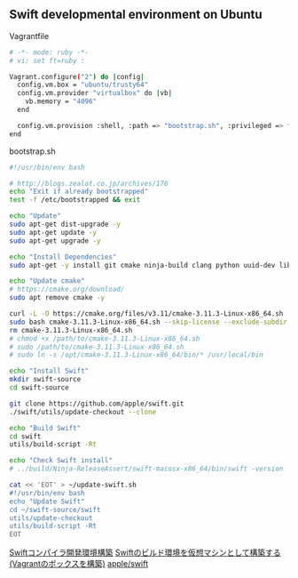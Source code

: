 ## Swift developmental environment on Ubuntu

Vagrantfile

```sh
# -*- mode: ruby -*-
# vi: set ft=ruby :

Vagrant.configure("2") do |config|
  config.vm.box = "ubuntu/trusty64"
  config.vm.provider "virtualbox" do |vb|
    vb.memory = "4096"
  end

  config.vm.provision :shell, :path => "bootstrap.sh", :privileged => false
end
```

bootstrap.sh

```sh
#!/usr/bin/env bash

# http://blogs.zealot.co.jp/archives/176
echo "Exit if already bootstrapped"
test -f /etc/bootstrapped && exit

echo "Update"
sudo apt-get dist-upgrade -y
sudo apt-get update -y
sudo apt-get upgrade -y

echo "Install Dependencies"
sudo apt-get -y install git cmake ninja-build clang python uuid-dev libicu-dev icu-devtools libbsd-dev libedit-dev libxml2-dev libsqlite3-dev swig libpython-dev libncurses5-dev pkg-config libblocksruntime-dev libcurl4-openssl-dev systemtap-sdt-dev tzdata rsync

echo "Update cmake"
# https://cmake.org/download/
sudo apt remove cmake -y

curl -L -O https://cmake.org/files/v3.11/cmake-3.11.3-Linux-x86_64.sh
sudo bash cmake-3.11.3-Linux-x86_64.sh --skip-license --exclude-subdir --prefix=/usr/local/bin
rm cmake-3.11.3-Linux-x86_64.sh
# chmod +x /path/to/cmake-3.11.3-Linux-x86_64.sh
# sudo /path/to/cmake-3.11.3-Linux-x86_64.sh
# sudo ln -s /opt/cmake-3.11.3-Linux-x86_64/bin/* /usr/local/bin

echo "Install Swift"
mkdir swift-source
cd swift-source

git clone https://github.com/apple/swift.git
./swift/utils/update-checkout --clone

echo "Build Swift"
cd swift
utils/build-script -Rt

echo "Check Swift install"
# ../build/Ninja-ReleaseAssert/swift-macosx-x86_64/bin/swift -version

cat << 'EOT' > ~/update-swift.sh
#!/usr/bin/env bash
echo "Update Swift"
cd ~/swift-source/swift
utils/update-checkout
utils/build-script -Rt
EOT
```

[Swiftコンパイラ開発環境構築](https://qiita.com/rintaro/items/2047a9b88d9249459d9a)
[Swiftのビルド環境を仮想マシンとして構築する(Vagrantのボックスを構築)](http://msyksphinz.hatenablog.com/entry/2015/12/07/010000)
[apple/swift](https://github.com/apple/swift)
